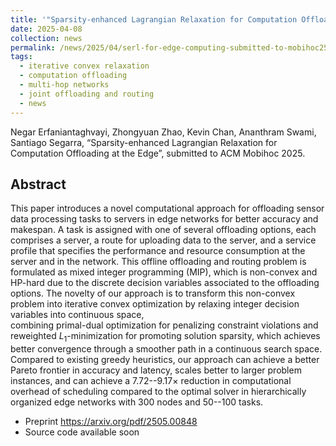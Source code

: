 ```yaml
---
title: '"Sparsity-enhanced Lagrangian Relaxation for Computation Offloading at the Edge" submitted to ACM Mobihoc 2025.'
date: 2025-04-08
collection: news
permalink: /news/2025/04/serl-for-edge-computing-submitted-to-mobihoc25/
tags:
  - iterative convex relaxation
  - computation offloading
  - multi-hop networks
  - joint offloading and routing
  - news
---
```


Negar Erfaniantaghvayi, Zhongyuan Zhao, Kevin Chan, Ananthram Swami, Santiago Segarra, “Sparsity-enhanced Lagrangian Relaxation for Computation Offloading at the Edge”, submitted to ACM Mobihoc 2025.

## Abstract

This paper introduces a novel computational approach for offloading sensor data processing tasks to servers in edge networks for better accuracy and makespan. 
A task is assigned with one of several offloading options, each comprises a server, a route for uploading data to the server, and a service profile that specifies the  performance and resource consumption at the server and in the network.
This offline offloading and routing problem is formulated as mixed integer programming (MIP), which is non-convex and HP-hard due to the discrete decision variables associated to the offloading options.
The novelty of our approach is to transform this non-convex problem into iterative convex optimization by relaxing integer decision variables into continuous space,  
combining primal-dual optimization for penalizing constraint violations and reweighted $L_1$-minimization for promoting solution sparsity, which achieves better convergence through a smoother path in a continuous search space. 
Compared to existing greedy heuristics, our approach can achieve a better Pareto frontier in accuracy and latency, scales better to larger problem instances, and can achieve a 7.72--9.17$\times$ reduction in  computational overhead of scheduling compared to the optimal solver in hierarchically organized edge networks with 300 nodes and 50--100 tasks.

- Preprint <https://arxiv.org/pdf/2505.00848>
- Source code available soon 

